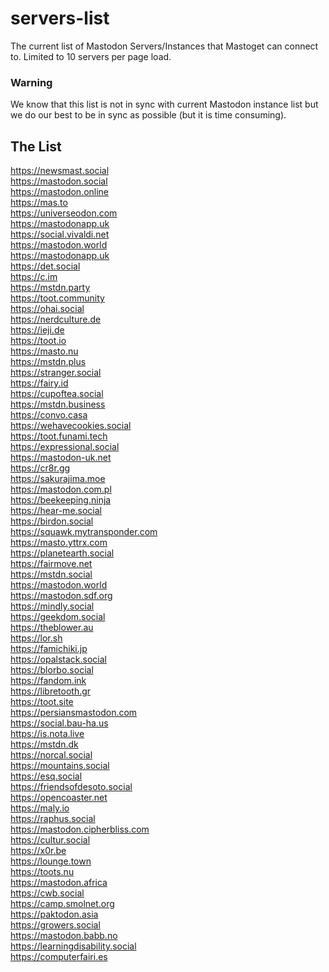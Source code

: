 # servers-list
The current list of Mastodon Servers/Instances that Mastoget can connect to. Limited to 10 servers per page load.

### Warning
We know that this list is not in sync with current Mastodon instance list but we do our best to be in sync as possible (but it is time consuming).

## The List
https://newsmast.social <br>
https://mastodon.social <br>
https://mastodon.online <br>
https://mas.to <br>
https://universeodon.com <br>
https://mastodonapp.uk <br>
https://social.vivaldi.net <br>
https://mastodon.world <br>
https://mastodonapp.uk <br>
https://det.social <br>
https://c.im <br>
https://mstdn.party <br>
https://toot.community <br>
https://ohai.social <br>
https://nerdculture.de <br>
https://ieji.de <br>
https://toot.io <br>
https://masto.nu <br>
https://mstdn.plus <br>
https://stranger.social <br>
https://fairy.id <br>
https://cupoftea.social <br>
https://mstdn.business <br>
https://convo.casa <br>
https://wehavecookies.social <br>
https://toot.funami.tech <br>
https://expressional.social <br>
https://mastodon-uk.net <br>
https://cr8r.gg <br>
https://sakurajima.moe <br>
https://mastodon.com.pl <br>
https://beekeeping.ninja <br>
https://hear-me.social <br>
https://birdon.social <br>
https://squawk.mytransponder.com <br>
https://masto.yttrx.com <br>
https://planetearth.social <br>
https://fairmove.net <br>
https://mstdn.social <br>
https://mastodon.world <br>
https://mastodon.sdf.org <br>
https://mindly.social <br>
https://geekdom.social <br>
https://theblower.au <br>
https://lor.sh <br>
https://famichiki.jp <br>
https://opalstack.social <br>
https://blorbo.social <br>
https://fandom.ink <br>
https://libretooth.gr <br>
https://toot.site <br>
https://persiansmastodon.com <br>
https://social.bau-ha.us <br>
https://is.nota.live <br>
https://mstdn.dk <br>
https://norcal.social <br>
https://mountains.social <br>
https://esq.social <br>
https://friendsofdesoto.social <br>
https://opencoaster.net <br>
https://maly.io <br>
https://raphus.social <br>
https://mastodon.cipherbliss.com <br>
https://cultur.social <br>
https://x0r.be <br>
https://lounge.town <br>
https://toots.nu <br>
https://mastodon.africa <br>
https://cwb.social <br>
https://camp.smolnet.org <br>
https://paktodon.asia <br>
https://growers.social <br>
https://mastodon.babb.no <br>
https://learningdisability.social <br>
https://computerfairi.es <br>
